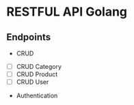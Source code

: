 # RESTFUL API Golang 

## Endpoints
 - CRUD 
  - [ ] CRUD Category 
  - [ ] CRUD Product
  - [ ] CRUD User
 - Authentication 
